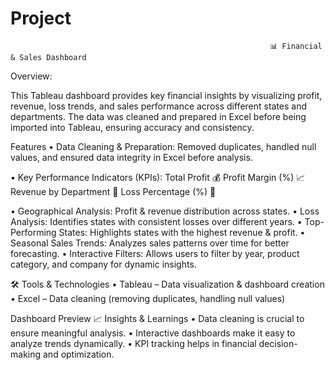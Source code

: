 # Project
                                                              📊 Financial & Sales Dashboard
Overview:

This Tableau dashboard provides key financial insights by visualizing profit, revenue, loss trends, and sales performance across different states and departments. The data was cleaned and prepared in Excel before being imported into Tableau, ensuring accuracy and consistency.

Features
•	Data Cleaning & Preparation: 
  Removed duplicates, handled null values, and ensured data integrity in Excel before analysis.

•	Key Performance Indicators (KPIs):
	Total Profit 💰
  Profit Margin (%) 📈
	Revenue by Department 💼
	Loss Percentage (%) 🔻
 
•	Geographical Analysis: Profit & revenue distribution across states.
•	Loss Analysis: Identifies states with consistent losses over different years.
•	Top-Performing States: Highlights states with the highest revenue & profit.
•	Seasonal Sales Trends: Analyzes sales patterns over time for better forecasting.
•	Interactive Filters: Allows users to filter by year, product category, and company for dynamic insights.

🛠️ Tools & Technologies
•	Tableau – Data visualization & dashboard creation
•	Excel – Data cleaning (removing duplicates, handling null values)

Dashboard Preview
📈 Insights & Learnings
•	Data cleaning is crucial to ensure meaningful analysis.
•	Interactive dashboards make it easy to analyze trends dynamically.
•	KPI tracking helps in financial decision-making and optimization.








